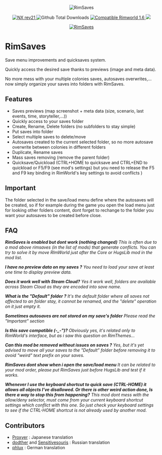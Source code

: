 <p align="center">
    <img src="https://i.imgur.com/GXnUlck.png" alt="RimSaves" />
</p>

<p align="center">
	<a href="https://github.com/aRandomKiwi/RimThemes/releases">
		<img src="https://img.shields.io/badge/release-NX rev21-4BC51D.svg?style=flat" alt="NX rev21" />
    </a>
	<img src="https://img.shields.io/github/downloads-pre/aRandomKiwi/RimThemes/total.svg?style=popout-square&color=green" alt="Github Total Downloads" />
	<a href="https://steamcommunity.com/sharedfiles/filedetails/?id=1713367505">
		<img src="https://img.shields.io/badge/RimWorld-1.6-purple.svg?longCache=true&style=plastic)" alt="Compatible Rimworld 1.6" />
    </a>
	<a href="https://steamcommunity.com/sharedfiles/filedetails/?id=1713367505">
		<img src="https://img.shields.io/badge/documentation-%F0%9F%94%8D-blue?style=flat" />
</p>
<p align="center">
    <a href="https://ko-fi.com/arandomkiwi">
        <img src="https://i.imgur.com/j6rtAY1.png" alt="RimSaves" />
    </a>
</p>

# RimSaves
Save menu improvements and quicksaves system.

Quickly access the desired save thanks to previews (image and meta data).

No more mess with your multiple colonies saves, autosaves overwrites,... now simply organize your saves into folders with RimSaves.

## Features

* Saves previews (map screenshot + meta data (size, scenario, last events, time, storyteller,...))
* Quickly access to your saves folder
* Create, Rename, Delete folders (no subfolders to stay simple)
* Put saves into folder
* Select multiple saves to delete/move
* Autosaves created to the current selected folder, so no more autosave overwrite between colonies in different folders
* Duplicate, Rename saves
* Mass saves removing (remove the parent folder)
* Quicksave/Quickload (CTRL+HOME to quicksave and CTRL+END to quickload or F5/F9 (see mod's settings) but you need to release the F5 and F9 key binding in RimWorld's key settings to avoid conflicts )

## Important

The folder selected in the save/load menu define where the autosaves will be created, so if for example during the game you open the load menu just for looking other folders content, dont forget to rechange to the folder you want your autosaves to be created before close.

## FAQ

***RimSaves is enabled but dont work (nothing changed)***
*This is often due to a mod above rimsaves (in the list of mods) that generate conflicts. You can try to solve it by move RImWorld just after the Core or HugsLib mod in the mod list.*

***I have no preview data on my saves ?***
*You need to load your save at least one time to display preview data.*

***Does it work well with Steam Cloud?***
*Yes it work well, folders are available across Steam Cloud as they are encoded into save name.*

***What is the "Default" folder ?***
*It's the default folder where all saves not affected to an folder stay, it cannot be renamed, and the "delete" operation on it just empty it.*

***Sometimes autosaves are not stored on my save's folder***
*Please read the "Important" section*

***Is this save compatible (-_-")?***
*Obviously yes, it's related only to RimWorld's interface, but as i saw this question on RimThemes...*

***Can this mod be removed without issues on saves ?***
*Yes, but it's yet advised to move all your saves to the "Default" folder before removing it to avoid "weird" text prefix on your saves.*

***RimSaves dont show when i open the save/load menu***
*It can be related to your mod order, please put RimSaves just before HugsLib and test if it works.*

***Whenever I use the keyboard shortcut to quick save (CTRL-HOME) it allows all objects I've disallowed. Or there is other weird action done, Is there a way to stop this from happening?***
*This mod dont mess with the allow/deny selector, must come from your current keyboard shortcut settings which conflict with this one. So just check your keyboard settings to see if the CTRL-HOME shortcut is not already used by another mod.*

## Contributors

* [Proxyer](https://steamcommunity.com/profiles/76561198257945076) : Japanese translation
* [dodther](https://steamcommunity.com/id/dodther) and [Sensitivesouris](https://steamcommunity.com/id/sensitivesouris) : Russian translation
* [phlux](https://github.com/thephluxer) : German translation